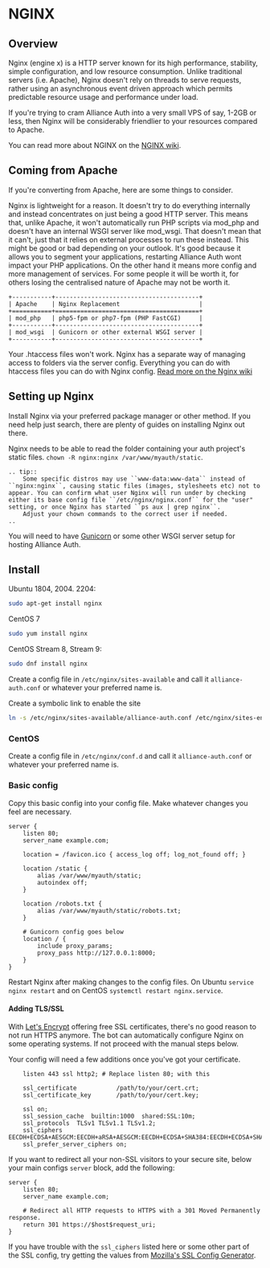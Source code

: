 # NGINX

## Overview

Nginx (engine x) is a HTTP server known for its high performance, stability, simple configuration, and low resource consumption. Unlike traditional servers (i.e. Apache), Nginx doesn't rely on threads to serve requests, rather using an asynchronous event driven approach which permits predictable resource usage and performance under load.

If you're trying to cram Alliance Auth into a very small VPS of say, 1-2GB or less, then Nginx will be considerably friendlier to your resources compared to Apache.

You can read more about NGINX on the [NGINX wiki](https://www.nginx.com/resources/wiki/).

## Coming from Apache

If you're converting from Apache, here are some things to consider.

Nginx is lightweight for a reason. It doesn't try to do everything internally and instead concentrates on just being a good HTTP server. This means that, unlike Apache, it won't automatically run PHP scripts via mod_php and doesn't have an internal WSGI server like mod_wsgi. That doesn't mean that it can't, just that it relies on external processes to run these instead. This might be good or bad depending on your outlook. It's good because it allows you to segment your applications, restarting Alliance Auth wont impact your PHP applications. On the other hand it means more config and more management of services. For some people it will be worth it, for others losing the centralised nature of Apache may not be worth it.

```eval_rst
+-----------+----------------------------------------+
| Apache    | Nginx Replacement                      |
+===========+========================================+
| mod_php   | php5-fpm or php7-fpm (PHP FastCGI)     |
+-----------+----------------------------------------+
| mod_wsgi  | Gunicorn or other external WSGI server |
+-----------+----------------------------------------+

```

Your .htaccess files won't work. Nginx has a separate way of managing access to folders via the server config. Everything you can do with htaccess files you can do with Nginx config. [Read more on the Nginx wiki](https://www.nginx.com/resources/wiki/start/topics/examples/likeapache-htaccess/)

## Setting up Nginx

Install Nginx via your preferred package manager or other method. If you need help just search, there are plenty of guides on installing Nginx out there.

Nginx needs to be able to read the folder containing your auth project's static files. `chown -R nginx:nginx /var/www/myauth/static`.

```eval_rst
.. tip::
    Some specific distros may use ``www-data:www-data`` instead of ``nginx:nginx``, causing static files (images, stylesheets etc) not to appear. You can confirm what user Nginx will run under by checking either its base config file ``/etc/nginx/nginx.conf`` for the "user" setting, or once Nginx has started ``ps aux | grep nginx``.
    Adjust your chown commands to the correct user if needed.
..
```

You will need to have [Gunicorn](gunicorn.md) or some other WSGI server setup for hosting Alliance Auth.

## Install

Ubuntu 1804, 2004. 2204:
```bash
sudo apt-get install nginx
```

CentOS 7
```bash
sudo yum install nginx
```

CentOS Stream 8, Stream 9:
```bash
sudo dnf install nginx
```

Create a config file in `/etc/nginx/sites-available` and call it `alliance-auth.conf` or whatever your preferred name is.

Create a symbolic link to enable the site
```bash
ln -s /etc/nginx/sites-available/alliance-auth.conf /etc/nginx/sites-enabled/
```

### CentOS

Create a config file in `/etc/nginx/conf.d` and call it `alliance-auth.conf` or whatever your preferred name is.


### Basic config

Copy this basic config into your config file. Make whatever changes you feel are necessary.


```
server {
    listen 80;
    server_name example.com;

    location = /favicon.ico { access_log off; log_not_found off; }

    location /static {
        alias /var/www/myauth/static;
        autoindex off;
    }

    location /robots.txt {
        alias /var/www/myauth/static/robots.txt;
    }

    # Gunicorn config goes below
    location / {
        include proxy_params;
        proxy_pass http://127.0.0.1:8000;
    }
}
```

Restart Nginx after making changes to the config files. On Ubuntu `service nginx restart` and on CentOS `systemctl restart nginx.service`.

#### Adding TLS/SSL

With [Let's Encrypt](https://letsencrypt.org/) offering free SSL certificates, there's no good reason to not run HTTPS anymore. The bot can automatically configure Nginx on some operating systems. If not proceed with the manual steps below.

Your config will need a few additions once you've got your certificate.

```
    listen 443 ssl http2; # Replace listen 80; with this

    ssl_certificate           /path/to/your/cert.crt;
    ssl_certificate_key       /path/to/your/cert.key;

    ssl on;
    ssl_session_cache  builtin:1000  shared:SSL:10m;
    ssl_protocols  TLSv1 TLSv1.1 TLSv1.2;
    ssl_ciphers EECDH+ECDSA+AESGCM:EECDH+aRSA+AESGCM:EECDH+ECDSA+SHA384:EECDH+ECDSA+SHA256:EECDH+aRSA+SHA384:EECDH+aRSA+SHA256:EECDH+aRSA+RC4:EECDH:EDH+aRSA:RC4:!aNULL:!eNULL:!LOW:!3DES:!MD5:!EXP:!PSK:!SRP:!DSS;
    ssl_prefer_server_ciphers on;
```

If you want to redirect all your non-SSL visitors to your secure site, below your main configs `server` block, add the following:

```
server {
    listen 80;
    server_name example.com;

    # Redirect all HTTP requests to HTTPS with a 301 Moved Permanently response.
    return 301 https://$host$request_uri;
}
```

If you have trouble with the `ssl_ciphers` listed here or some other part of the SSL config, try getting the values from [Mozilla's SSL Config Generator](https://mozilla.github.io/server-side-tls/ssl-config-generator/).

